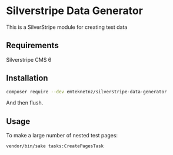 # Silverstripe Data Generator

This is a SilverStripe module for creating test data

## Requirements

Silverstripe CMS 6

## Installation

```bash
composer require --dev emteknetnz/silverstripe-data-generator
```

And then flush.

## Usage

To make a large number of nested test pages:

```bash
vendor/bin/sake tasks:CreatePagesTask
```
